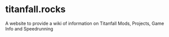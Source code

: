 # titanfall.rocks
A website to provide a wiki of information on Titanfall Mods, Projects, Game Info and Speedrunning
